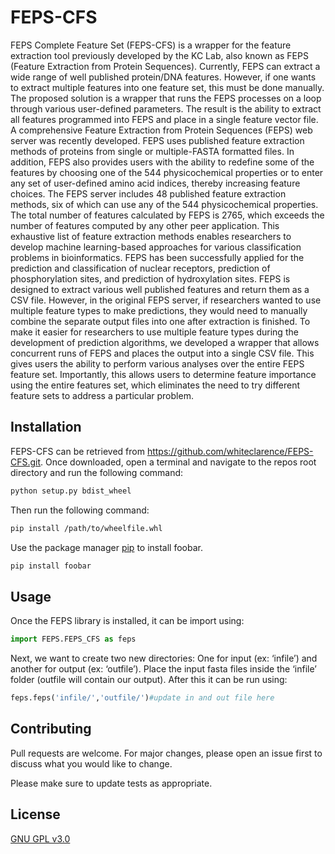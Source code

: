 # FEPS-CFS
FEPS Complete Feature Set (FEPS-CFS) is a wrapper for the feature extraction tool previously developed by the KC Lab, also known as FEPS (Feature Extraction from Protein Sequences).  Currently, FEPS can extract a wide range of well published protein/DNA features.  However, if one wants to extract multiple features into one feature set, this must be done manually. The proposed solution is a wrapper that runs the FEPS processes on a loop through various user-defined parameters. The result is the ability to extract all features programmed into FEPS and place in a single feature vector file.
A comprehensive Feature Extraction from Protein Sequences (FEPS) web server was recently developed. FEPS uses published feature extraction methods of proteins from single or multiple-FASTA formatted files. In addition, FEPS also provides users with the ability to redefine some of the features by choosing one of the 544 physicochemical properties or to enter any set of user-defined amino acid indices, thereby increasing feature choices. The FEPS server includes 48 published feature extraction methods, six of which can use any of the 544 physicochemical properties. The total number of features calculated by FEPS is 2765, which exceeds the number of features computed by any other peer application. This exhaustive list of feature extraction methods enables researchers to develop machine learning-based approaches for various classification problems in bioinformatics. FEPS has been successfully applied for the prediction and classification of nuclear receptors, prediction of phosphorylation sites, and prediction of hydroxylation sites. 
FEPS is designed to extract various well published features and return them as a CSV file. However, in the original FEPS server, if researchers wanted to use multiple feature types to make predictions, they would need to manually combine the separate output files into one after extraction is finished.  To make it easier for researchers to use multiple feature types during the development of prediction algorithms, we developed a wrapper that allows concurrent runs of FEPS and places the output into a single CSV file. This gives users the ability to perform various analyses over the entire FEPS feature set. Importantly, this allows users to determine feature importance using the entire features set, which eliminates the need to try different feature sets to address a particular problem. 
## Installation
FEPS-CFS can be retrieved from https://github.com/whiteclarence/FEPS-CFS.git.  Once downloaded, open a terminal and navigate to the repos root directory and run the following command:
```bash
python setup.py bdist_wheel
```
Then run the following command:
```bash
pip install /path/to/wheelfile.whl
```
Use the package manager [pip](https://pip.pypa.io/en/stable/) to install foobar.

```bash
pip install foobar
```
## Usage
Once the FEPS library is installed, it can be import using:
```python
import FEPS.FEPS_CFS as feps
```
Next, we want to create two new directories: One for input (ex: ‘infile’) and another for output (ex: ‘outfile’).  Place the input fasta files inside the ‘infile’ folder (outfile will contain our output).  After this it can be run using:
```python
feps.feps('infile/','outfile/')#update in and out file here
```
## Contributing
Pull requests are welcome. For major changes, please open an issue first to discuss what you would like to change.

Please make sure to update tests as appropriate.

## License
[GNU GPL v3.0](https://choosealicense.com/licenses/gpl-3.0/)
